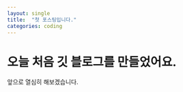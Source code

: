 ```yaml
---
layout: single
title:  "첫 포스팅입니다."
categories: coding
---
```


# 오늘 처음 깃 블로그를 만들었어요.

앞으로 열심히 해보겠습니다.
